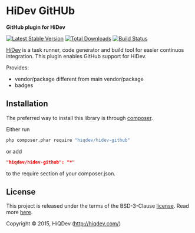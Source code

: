 HiDev GitHUb
============

**GitHub plugin for HiDev**

[![Latest Stable Version](//poser.pugx.org/hiqdev/hidev-github/v/stable)](//packagist.org/packages/hiqdev/hidev-github)
[![Total Downloads](//poser.pugx.org/hiqdev/hidev-github/downloads)](//packagist.org/packages/hiqdev/hidev-github)
[![Build Status](//img.shields.io/travis/hiqdev/hidev-github.svg)](http://travis-ci.org/hiqdev/hidev-github)

[HiDev](https://github.com/hiqdev/hidev) is a task runner, code generator and build tool for easier continuos integration.
This plugin enables GitHub support for HiDev.

Provides:

- vendor/package different from main vendor/package
- badges

## Installation

The preferred way to install this library is through [composer](http://getcomposer.org/download/).

Either run

```sh
php composer.phar require "hiqdev/hidev-github"
```

or add

```json
"hiqdev/hidev-github": "*"
```

to the require section of your composer.json.

## License

This project is released under the terms of the BSD-3-Clause [license](LICENSE).
Read more [here](http://choosealicense.com/licenses/bsd-3-clause).

Copyright © 2015, HiQDev (http://hiqdev.com/)
